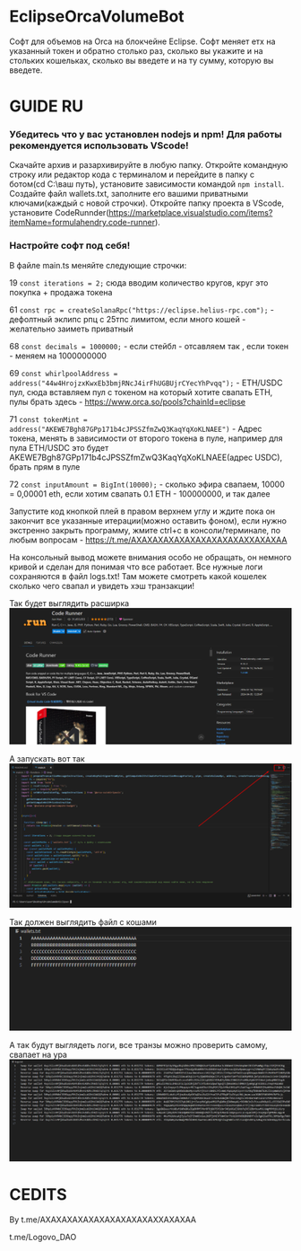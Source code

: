 # EclipseOrcaVolumeBot
Софт для объемов на Orca на блокчейне Eclipse.
Софт меняет етх на указанный токен и обратно столько раз, сколько вы укажите и на стольких кошельках, сколько вы введете и на ту сумму, которую вы введете.
# GUIDE RU
### Убедитесь что у вас установлен nodejs и npm! Для работы рекомендуется использовать VScode!
Скачайте архив и разархивируйте в любую папку. Откройте командную строку или редактор кода с терминалом и перейдите в папку с ботом(cd C:\ваш путь\), установите зависимости командой ```npm install```. Создайте файл wallets.txt, заполните его вашими приватными ключами(каждый с новой строчки). Откройте папку проекта в VScode, установите CodeRunnder(https://marketplace.visualstudio.com/items?itemName=formulahendry.code-runner).
### Настройте софт под себя!
В файле main.ts меняйте следующие строчки:

19 ```const iterations = 2;``` сюда вводим количество кругов, круг это покупка + продажа токена

61 ```const rpc = createSolanaRpc("https://eclipse.helius-rpc.com");``` -  дефолтный эклипс рпц с 25тпс лимитом, если много кошей - желательно заиметь приватный

68 ```const decimals = 1000000;``` - если стейбл - отсавляем так , если токен - меняем на 1000000000

69 ```const whirlpoolAddress = address("44w4HrojzxKwxEb3bmjRNcJ4irFhUGBUjrCYecYhPvqq");``` - ETH/USDC пул, сюда вставляем пул с токеном на который хотите свапать ETH, пулы брать здесь - https://www.orca.so/pools?chainId=eclipse

71 ```const tokenMint = address("AKEWE7Bgh87GPp171b4cJPSSZfmZwQ3KaqYqXoKLNAEE")``` - Адрес токена, менять в зависимости от второго токена в пуле, например для пула ETH/USDC это будет AKEWE7Bgh87GPp171b4cJPSSZfmZwQ3KaqYqXoKLNAEE(адрес USDC), брать прям в пуле

72 ```const inputAmount = BigInt(10000);``` - сколько эфира свапаем, 10000 = 0,00001 eth, если хотим свапать 0.1 ETH - 100000000, и так далее

Запустите код кнопкой плей в правом верхнем углу и ждите пока он закончит все указанные итерации(можно оставить фоном), если нужно экстренно закрыть программу, жмите ctrl+c в консоли/терминале, по любым вопросам - https://t.me/AXAXAXAXAXAXAXAXAXAXAXXAXAXAA

На консольный вывод можете внимания особо не обращать, он немного кривой и сделан для понимая что все работает. Все нужные логи сохраняются в файл logs.txt! Там можете смотреть какой кошелек сколько чего свапал и увидеть хэш транзакции!

Так будет выглядить расширка
![alt text](image.png)

А запускать вот так
![alt text](image-1.png)

Так должен выглядить файл с кошами
![alt text](image-2.png)

А так будут выглядеть логи, все транзы можно проверить самому, свапает на ура
![alt text](image-3.png)

# CEDITS
By t.me/AXAXAXAXAXAXAXAXAXAXAXXAXAXAA

t.me/Logovo_DAO